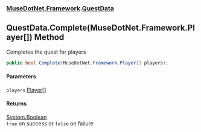 ### [MuseDotNet.Framework](./MuseDotNet-Framework.md 'MuseDotNet.Framework').[QuestData](./QuestData.md 'MuseDotNet.Framework.QuestData')
## QuestData.Complete(MuseDotNet.Framework.Player[]) Method
Completes the quest for players  
```csharp
public bool Complete(MuseDotNet.Framework.Player[] players);
```
#### Parameters
<a name='MuseDotNet-Framework-QuestData-Complete(MuseDotNet-Framework-Player--)-players'></a>
`players` [Player](./Player.md 'MuseDotNet.Framework.Player')[[]](https://docs.microsoft.com/en-us/dotnet/api/System.Array 'System.Array')  
  
#### Returns
[System.Boolean](https://docs.microsoft.com/en-us/dotnet/api/System.Boolean 'System.Boolean')  
`true` on success or `false` on failure  
